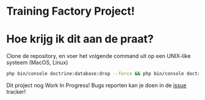 # Training Factory Project!

# Hoe krijg ik dit aan de praat?

Clone de repository, en voer het volgende command uit op een UNIX-like systeem (MacOS, Linux)

``` bash
php bin/console doctrine:database:drop --force && php bin/console doctrine:database:create && rm -rf var/cache && rm -rf src/Migrations && php bin/console make:migration && php bin/console doctrine:migrations:migrate --no-interaction && php bin/console doctrine:fixtures:load --no-interaction && rm -rf src/Migrations
```


Dit project nog Work In Progress!
Bugs reporten kan je doen in de [issue](https://github.com/godwinacheampong/tf_project/issues) tracker!
